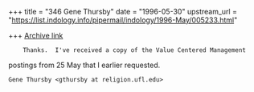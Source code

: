 +++
title = "346 Gene Thursby"
date = "1996-05-30"
upstream_url = "https://list.indology.info/pipermail/indology/1996-May/005233.html"

+++
[Archive link](https://list.indology.info/pipermail/indology/1996-May/005233.html)

        Thanks.  I've received a copy of the Value Centered Management
postings from 25 May that I earlier requested.
~~~~~~~~~~~~~~~~~~~~~~~~~~~~~~~~~~~~~~~~
Gene Thursby <gthursby at religion.ufl.edu>
~~~~~~~~~~~~~~~~~~~~~~~~~~~~~~~~~~~~~~~~





